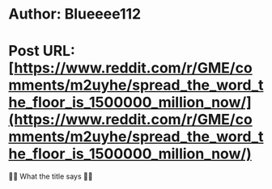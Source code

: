 # Author: Blueeee112
# Post URL: [https://www.reddit.com/r/GME/comments/m2uyhe/spread_the_word_the_floor_is_1500000_million_now/](https://www.reddit.com/r/GME/comments/m2uyhe/spread_the_word_the_floor_is_1500000_million_now/)


 💎🙌 What the title says 💎🙌